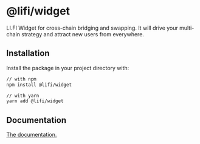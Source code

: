# @lifi/widget

LI.FI Widget for cross-chain bridging and swapping. It will drive your multi-chain strategy and attract new users from everywhere.

## Installation

Install the package in your project directory with:

```sh
// with npm
npm install @lifi/widget

// with yarn
yarn add @lifi/widget
```

## Documentation

[The documentation.](https://docs.li.fi/)
